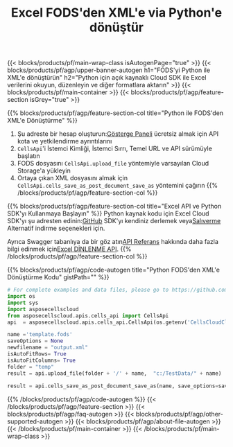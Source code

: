 ﻿---
title:  Excel FODS'den XML'e via Python'e dönüştür
description: REST API ve Açık Kaynak Python SDK ile Excel dosyalarını oluşturun, düzenleyin veya dönüştürün
url: /tr/python/conversion/fods-to-xml/
family: cells
platformtag: python
feature: conversion
informat: FODS
outformat: XML
platform: Python
otherformats: XLSX XLSM XLT ODS XLTX SVG XLTM TXT XPS DIF MHTML FODS XLSB TIFF MD PDF 
---
{{< blocks/products/pf/main-wrap-class isAutogenPage="true" >}}
{{< blocks/products/pf/agp/upper-banner-autogen h1="FODS\'yi Python ile XML\'e dönüştürün" h2="Python için açık kaynaklı Cloud SDK ile Excel verilerini okuyun, düzenleyin ve diğer formatlara aktarın" >}}
{{< blocks/products/pf/main-container >}}
{{< blocks/products/pf/agp/feature-section isGrey="true" >}}

{{% blocks/products/pf/agp/feature-section-col title="Python ile FODS\'den XML\'e Dönüştürme" %}}
1.  Şu adreste bir hesap oluşturun:<a href="https://dashboard.aspose.cloud/">Gösterge Paneli</a> ücretsiz almak için API kota ve yetkilendirme ayrıntılarını
1. ```CellsApi```'i İstemci Kimliği, İstemci Sırrı, Temel URL ve API sürümüyle başlatın
1. FODS dosyasını ```CellsApi.upload_file``` yöntemiyle varsayılan Cloud Storage'a yükleyin
1. Ortaya çıkan XML dosyasını almak için ```CellsApi.cells_save_as_post_document_save_as``` yöntemini çağırın
{{% /blocks/products/pf/agp/feature-section-col %}}

{{% blocks/products/pf/agp/feature-section-col title="Excel API ve Python SDK\'yı Kullanmaya Başlayın" %}}
 Python kaynak kodu için Excel Cloud SDK'yı şu adresten edinin:[GitHub](https://github.com/aspose-cells-cloud/aspose-cells-cloud-python) SDK'yı kendiniz derlemek veya[Salıverme](https://releases.aspose.cloud/) Alternatif indirme seçenekleri için.

 Ayrıca Swagger tabanlıya da bir göz atın[API Referans](https://apireference.aspose.cloud/cells/) hakkında daha fazla bilgi edinmek için[Excel DİNLENME API](https://products.aspose.cloud/cells/curl/).
{{% /blocks/products/pf/agp/feature-section-col %}}

{{% blocks/products/pf/agp/code-autogen title="Python FODS\'den XML\'e Dönüştürme Kodu" gistPath="" %}}
```python
# For complete examples and data files, please go to https://github.com/aspose-cells-cloud/aspose-cells-cloud-python
import os
import sys
import asposecellscloud
from asposecellscloud.apis.cells_api import CellsApi
api  = asposecellscloud.apis.cells_api.CellsApi(os.getenv('CellsCloudClientId'), os.getenv('CellsCloudClientSecret'), "v3.0" ,os.getenv('CellsCloudApiBaseUrl'))

name ='template.fods'    
saveOptions = None
newfilename = "output.xml"
isAutoFitRows= True
isAutoFitColumns= True
folder = "temp"
result = api.upload_file(folder + '/' + name,  "c:/TestData/" + name)
 
result = api.cells_save_as_post_document_save_as(name, save_options=saveOptions, newfilename=(folder +'/' + newfilename), is_auto_fit_rows=isAutoFitRows, is_auto_fit_columns=isAutoFitColumns, folder=folder)
```
{{% /blocks/products/pf/agp/code-autogen %}}
{{< /blocks/products/pf/agp/feature-section >}}
{{< blocks/products/pf/agp/faq-autogen >}}
{{< blocks/products/pf/agp/other-supported-autogen >}}
{{< blocks/products/pf/agp/about-file-autogen >}}
{{< /blocks/products/pf/main-container >}}
{{< /blocks/products/pf/main-wrap-class >}}